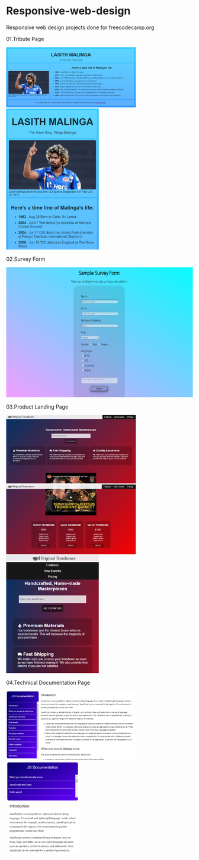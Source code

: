 # Responsive-web-design
Responsive web design projects done for freecodecamp.org

01.Tribute Page

<img src="https://github.com/gsmperera/Responsive-web-design/blob/master/source/tribute-page.png?raw=true" width=350px> <img src="https://github.com/gsmperera/Responsive-web-design/blob/master/source/tribute-page-low-width.png?raw=true" width=250px>

02.Survey Form

<img src="https://github.com/gsmperera/Responsive-web-design/blob/master/source/survey-form.png?raw=true" height=350px>

03.Product Landing Page

<img src="https://github.com/gsmperera/Responsive-web-design/blob/master/source/product-landing.png?raw=true" width=350px> <img src="https://github.com/gsmperera/Responsive-web-design/blob/master/source/product-landing2.png?raw=true" width=350px> <img src="https://github.com/gsmperera/Responsive-web-design/blob/master/source/product-landing-low-width.png?raw=true" width=250px>

04.Technical Documentation Page

<img src="https://github.com/gsmperera/Responsive-web-design/blob/master/source/documentation.png?raw=true" width=350px> <img src="https://github.com/gsmperera/Responsive-web-design/blob/master/source/documentation-low-width.png?raw=true" height=250px>
